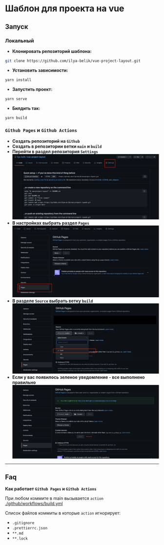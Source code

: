 # Шаблон для проекта на vue

## Запуск

### Локальный

- **Клонировать репозиторий шаблона:**

```bash
git clone https://github.com/ilya-belik/vue-project-layout.git
```

- **Установить зависимости:**

```bash
yarn install
```

- **Запустить проект:**

```bash
yarn serve
```

- **Билдить так:**

```bash
yarn build
```

### `Github Pages` и `Github Actions`

- **Создать репозиторий на `Github`**
- **Создать в репозитории ветки `main` и `build`**
- **Перейти в раздел репозитория `Settings`** ![Settings](./docs/settings.png)
- **В настройках выбрать раздел `Pages`** ![Pages](./docs/pages.png)
- **В разделе `Source` выбрать ветку `build`** ![Source](./docs/build.png)
- **Если у вас появилось зеленое уведомление - все выполнено правильно**
  ![Notify](./docs/notify.png)

---

## Faq

**Как работает `Github Pages` и `Github Actions`**

При любом коммите в main вызывается `action`
[./github/workflows/build.yml](./github/workflows/build.yml)

Список файлов коммиты в которые `action` игнорирует:

- `.gitignore`
- `.prettierrc.json`
- `**.md`
- `**.lock`
